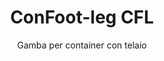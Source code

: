 ---
title: "ConFoot-leg CFL"
subtitle: "Gamba per container con telaio"
mainImage: "/images/products/confoot-leg-cfl-main.jpg"
gallery:
  - "/images/products/confoot-leg-cfl-1.jpg"
  - "/images/products/confoot-leg-cfl-2.jpg"
  - "/images/products/confoot-leg-cfl-3.jpg"
shortDescription: "ConFoot-leg CFL è progettato specificamente per container con telaio, adattandosi perfettamente ai telai per consentire che i container possano essere usati come contenitori per il deposito di liquidi e altri materiali."
technicalDescription: "Il modello CFL è ingegnerizzato per container sferici utilizzati per il trasporto di liquidi che richiedono un’elevata resistenza alla pressione, poiché la forma sferica distribuisce al meglio la pressione ma necessita di telai intorno per essere trasportabile."
videoID: "C2KwnEb-npU"
specifications:
  - name: "Peso"
    value: "24 kg per gamba"
  - name: "Capacità di carico"
    value: "30 tonnellate"
  - name: "Intervallo di regolazione"
    value: "1.043 mm a 1.448 mm"
  - name: "Materiale"
    value: "Acciaio di alta qualità"
price: "3.500 EUR"
priceVAT: "4.235 EUR"
pricingNotes: "Sconti per volume disponibili. Contattaci per ulteriori dettagli."
buyLink: "/contact"
howToUse: |
  1. Posiziona la gamba CFL all'angolo del telaio del container
  2. Attiva il meccanismo di bloccaggio
  3. Regola l'altezza se necessario all'interno dell'intervallo da 1.043 mm a 1.448 mm
  4. Ripeti per tutti gli angoli richiesti
  5. Abbassa il rimorchio e parti, lasciando il container sulle gambe
benefits:
  - title: "Adattamento Perfetto al Telaio"
    description: "Progettato per adattarsi perfettamente ai telai dei container sferici"
  - title: "Deposito di Liquidi"
    description: "Permette l’utilizzo dei container come contenitori per liquidi che richiedono un’elevata resistenza alla pressione"
  - title: "Progettazione Specializzata"
    description: "Ingegnerizzato specificamente per le esigenze uniche dei container con telaio"
  - title: "Applicazioni Versatili"
    description: "Adatto a diverse industrie che richiedono soluzioni specializzate per lo stoccaggio e la movimentazione dei container"
  - title: "Mobilità Pronta"
    description: "I container sono sempre pronti a essere spostati: basta far passare il rimorchio sotto il container per proseguire il viaggio"
  - title: "Ottimizzazione dei Costi"
    description: "Ottimizza costi e tempi permettendo la movimentazione specializzata dei container senza l’utilizzo di attrezzature aggiuntive"
articleContent: |
  ## Che cos'è ConFoot-leg CFL?

  ConFoot-leg CFL è una soluzione specializzata per gambe di container, progettata specificamente per container con telaio. A differenza dei container standard, i container sferici utilizzati per il trasporto di liquidi che richiedono un’elevata resistenza alla pressione necessitano di telai intorno, poiché la forma sferica distribuisce al meglio la pressione. Il modello CFL è ingegnerizzato per adattarsi perfettamente a questi telai, consentendo l’utilizzo di questi container specializzati come contenitori per il deposito di liquidi e altri materiali che richiedono resistenza alla pressione.

  ## Vantaggi Chiave per la Gestione Specializzata dei Container

  ConFoot-leg CFL offre vantaggi operativi significativi per le aziende che gestiscono container con telaio, in particolare quelli utilizzati per il trasporto e lo stoccaggio di liquidi. Grazie alla possibilità di posizionare questi container specializzati su gambe, è possibile creare soluzioni di stoccaggio flessibili per liquidi e altri materiali sensibili alla pressione, senza la necessità di infrastrutture permanenti.

  Il modello CFL permette alle aziende di ottimizzare le operazioni con container specializzati, offrendo un metodo sicuro per supportare i container con telaio durante le fasi di carico, scarico e stoccaggio. Questa versatilità rende il CFL una soluzione ideale per le industrie che si affidano al trasporto e allo stoccaggio di liquidi e di altri materiali che richiedono container resistenti alla pressione.

  ## Come Funziona

  ConFoot-leg CFL si fissa saldamente ai telai dei container specializzati, offrendo un supporto stabile mentre il container è posizionato per il carico, lo scarico o lo stoccaggio. Le gambe dispongono di un intervallo di regolazione da 1.043 mm a 1.448 mm, permettendo posizionamenti versatili in vari ambienti operativi. Ogni gamba pesa 24 kg, rendendola maneggevole per gli operatori, mentre il sistema offre una notevole capacità di carico di 30 tonnellate.

  Il processo di installazione è semplice:
  1. Posiziona le gambe CFL agli angoli del telaio del container
  2. Attiva il meccanismo di bloccaggio per fissare le gambe
  3. Regola l’altezza secondo le esigenze specifiche
  4. Abbassa il rimorchio e parti, lasciando il container in sicurezza appoggiato sulle gambe

  Quando è il momento di spostare il container, basta far passare nuovamente il rimorchio sotto di esso, fissare il container al rimorchio, rimuovere le gambe e proseguire il viaggio.

  ## Applicazioni di ConFoot-leg CFL

  ### Industria Chimica
  L’industria chimica trae grandi vantaggi dalla capacità del CFL di supportare in sicurezza i container utilizzati per lo stoccaggio e il trasporto di sostanze chimiche e liquidi. Posizionando questi container specializzati su gambe, le aziende possono creare soluzioni di stoccaggio flessibili che garantiscono l’integrità dei materiali sensibili alla pressione, ottimizzando al contempo l’utilizzo dello spazio.

  ### Settore Petrolifero e del Gas
  Per il settore petrolifero e del gas, il CFL offre una preziosa flessibilità nella gestione dei container utilizzati per differenti prodotti petroliferi. La possibilità di posizionare in sicurezza questi container su gambe consente operazioni di carico e scarico più efficienti e la creazione di capacità di stoccaggio temporanea durante i picchi operativi.

  ### Industria Alimentare e delle Bevande
  L’industria alimentare e delle bevande può utilizzare le gambe CFL per container destinati al trasporto e allo stoccaggio di prodotti alimentari liquidi. La stabilità e l’affidabilità del sistema garantiscono la manipolazione e la conservazione sicura di questi materiali sensibili, evitando rischi di contaminazione o danni.

  ### Trattamento e Fornitura d'Acqua
  Le operazioni di trattamento e fornitura d'acqua possono beneficiare della capacità del CFL di supportare container adibiti allo stoccaggio e al trasporto di prodotti chimici per il trattamento dell’acqua e di altri materiali liquidi. Questa caratteristica permette una gestione più flessibile ed efficiente di queste risorse essenziali.

  ## Specifiche Tecniche

  - Capacità di carico: 30 tonnellate
  - Peso: 24 kg per gamba
  - Intervallo di regolazione: da 1.043 mm a 1.448 mm
  - Materiale: Acciaio di alta qualità con finitura resistente
  - Compatibilità: Container specializzati con telaio, in particolare quelli progettati per il trasporto di liquidi

  ConFoot-leg CFL rappresenta una soluzione specializzata per la gestione dei container con telaio, offrendo alle aziende un modo per ottimizzare le operazioni relative ai container sferici utilizzati per liquidi e altri materiali che richiedono resistenza alla pressione. Consentendo a questi container specializzati di essere supportati in sicurezza sulle gambe, il CFL aiuta le aziende a raggiungere una maggiore efficienza e flessibilità nelle operazioni di gestione dei container.
---